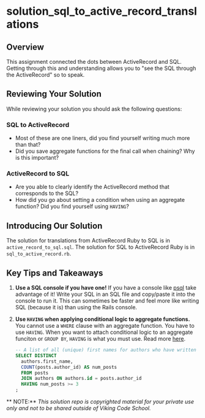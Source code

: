 solution_sql_to_active_record_translations
==========================================








## Overview

This assignment connected the dots between ActiveRecord and SQL. Getting through this and understanding allows you to "see the SQL through the ActiveRecord" so to speak.



## Reviewing Your Solution

While reviewing your solution you should ask the following questions:

### SQL to ActiveRecord

* Most of these are one liners, did you find yourself writing much more than that?
* Did you save aggregate functions for the final call when chaining? Why is this important?


### ActiveRecord to SQL

* Are you able to clearly identify the ActiveRecord method that corresponds to the SQL?
* How did you go about setting a condition when using an aggregate function? Did you find yourself using `HAVING`?


## Introducing Our Solution

The solution for translations from ActiveRecord Ruby to SQL is in `active_record_to_sql.sql`. The solution for SQL to ActiveRecord Ruby is in `sql_to_active_record.rb`.



## Key Tips and Takeaways

1. **Use a SQL console if you have one!** If you have a console like [psql](http://www.postgresql.org/docs/9.1/static/app-psql.html) take advantage of it! Write your SQL in an SQL file and copy/paste it into the console to run it. This can sometimes be faster and feel more like writing SQL (because it is) than using the Rails console.


1. **Use `HAVING` when applying conditional logic to aggregate functions.** You cannot use a `WHERE` clause with an aggregate function. You have to use `HAVING`. When you want to attach conditional logic to an aggregate funciton or `GROUP BY`, `HAVING` is what you must use. Read more [here](http://stackoverflow.com/questions/287474/whats-the-difference-between-having-and-where).

    ```sql
    -- A list of all (unique) first names for authors who have written at least 3 posts
    SELECT DISTINCT
      authors.first_name,
      COUNT(posts.author_id) AS num_posts
      FROM posts
      JOIN authors ON authors.id = posts.author_id
      HAVING num_posts >= 3
    ;
    ```





** NOTE:** *This solution repo is copyrighted material for your private use only and not to be shared outside of Viking Code School.*













